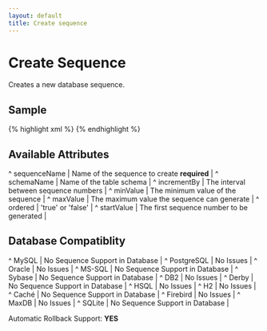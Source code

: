 ```yaml
---
layout: default
title: Create sequence
---
```


# Create Sequence #

Creates a new database sequence.

## Sample ##

{% highlight xml %}
<createSequence sequenceName="seq_employee_id"/>
{% endhighlight %}



## Available Attributes ##

^ sequenceName  | Name of the sequence to create **required**  |
^ schemaName  | Name of the table schema  |
^ incrementBy  | The interval between sequence numbers  |
^ minValue  | The minimum value of the sequence  |
^ maxValue  | The maximum value the sequence can generate  |
^ ordered  | 'true' or 'false' |
^ startValue  | The first sequence number to be generated  |


## Database Compatiblity #

^ MySQL  | No Sequence Support in Database  | 
^ PostgreSQL  | No Issues  | 
^ Oracle  | No Issues  | 
^ MS-SQL  | No Sequence Support in Database  | 
^ Sybase  | No Sequence Support in Database  | 
^ DB2  | No Issues  | 
^ Derby  | No Sequence Support in Database  | 
^ HSQL  | No Issues  | 
^ H2  | No Issues  | 
^ Caché  | No Sequence Support in Database  | 
^ Firebird  | No Issues  | 
^ MaxDB  | No Issues  | 
^ SQLite  | No Sequence Support in Database  |

Automatic Rollback Support: **YES**